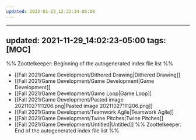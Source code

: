 ```yaml
---
updated: 2022-01-23_12:32:34-05:00
---
```

---
updated: 2021-11-29_14:02:23-05:00
tags: [MOC]
---
%% Zoottelkeeper: Beginning of the autogenerated index file list  %%
-  [[Fall 2021/Game Development/Dithered Drawing|Dithered Drawing]]
-  [[Fall 2021/Game Development/Game Development|Game Development]]
-  [[Fall 2021/Game Development/Game Loop|Game Loop]]
-  [[Fall 2021/Game Development/Pasted image 20211027111206.png|Pasted image 20211027111206.png]]
-  [[Fall 2021/Game Development/Teamwork Agile|Teamwork Agile]]
-  [[Fall 2021/Game Development/Twine Pitches|Twine Pitches]]
-  [[Fall 2021/Game Development/Untitled|Untitled]]
%% Zoottelkeeper: End of the autogenerated index file list  %%

